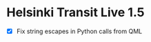 Helsinki Transit Live 1.5
=========================

* [x] Fix string escapes in Python calls from QML

